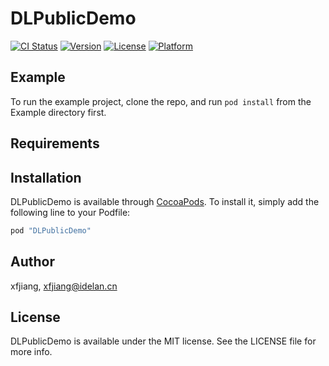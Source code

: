 # DLPublicDemo

[![CI Status](http://img.shields.io/travis/xfjiang/DLPublicDemo.svg?style=flat)](https://travis-ci.org/xfjiang/DLPublicDemo)
[![Version](https://img.shields.io/cocoapods/v/DLPublicDemo.svg?style=flat)](http://cocoapods.org/pods/DLPublicDemo)
[![License](https://img.shields.io/cocoapods/l/DLPublicDemo.svg?style=flat)](http://cocoapods.org/pods/DLPublicDemo)
[![Platform](https://img.shields.io/cocoapods/p/DLPublicDemo.svg?style=flat)](http://cocoapods.org/pods/DLPublicDemo)

## Example

To run the example project, clone the repo, and run `pod install` from the Example directory first.

## Requirements

## Installation

DLPublicDemo is available through [CocoaPods](http://cocoapods.org). To install
it, simply add the following line to your Podfile:

```ruby
pod "DLPublicDemo"
```

## Author

xfjiang, xfjiang@idelan.cn

## License

DLPublicDemo is available under the MIT license. See the LICENSE file for more info.
